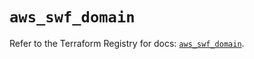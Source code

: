 # `aws_swf_domain`

Refer to the Terraform Registry for docs: [`aws_swf_domain`](https://registry.terraform.io/providers/hashicorp/aws/4.67.0/docs/resources/swf_domain).

